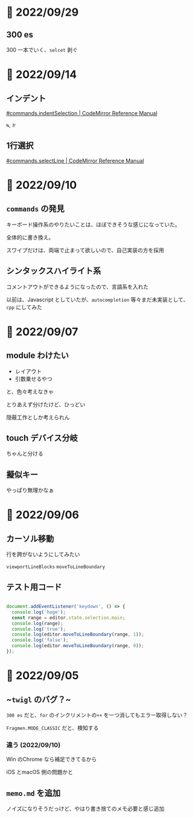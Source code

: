 # 📝 2022/09/29

## 300 es

300 一本でいく、`selcet` 剥ぐ

# 📝 2022/09/14

## インデント

[#commands.indentSelection | CodeMirror Reference Manual](https://codemirror.net/docs/ref/#commands.indentSelection)

`↹`, `᳅`


## 1行選択

[#commands.selectLine | CodeMirror Reference Manual](https://codemirror.net/docs/ref/#commands.selectLine)


# 📝 2022/09/10

## `commands` の発見

キーボード操作系のやりたいことは、ほぼできそうな感じになっていた。

全体的に書き換え。

スワイプだけは、両端で止まって欲しいので、自己実装の方を採用

## シンタックスハイライト系

コメントアウトができるようになったので、言語系を入れた

以前は、Javascript としていたが、`autocompletion` 等々まだ未実装として、`cpp` にしてみた

# 📝 2022/09/07

## module わけたい

- レイアウト
- 引数乗せるやつ

と、色々考えなきゃ

とりあえず分けたけど、ひっどい

隠蔽工作としか考えられん

## touch デバイス分岐

ちゃんと分ける

## 擬似キー

やっぱり無理かなぁ

# 📝 2022/09/06

## カーソル移動

行を跨がないようにしてみたい

`viewportLineBlocks`
`moveToLineBoundary`

## テスト用コード

``` .js

document.addEventListener('keydown', () => {
  console.log('hoge');
  const range = editor.state.selection.main;
  console.log(range);
  console.log('true');
  console.log(editor.moveToLineBoundary(range, 1));
  console.log('false');
  console.log(editor.moveToLineBoundary(range, 0));
});

```

# 📝 2022/09/05

## ~`twigl` のバグ？~

`300 es` だと、`for` のインクリメントの`++` を一つ消してもエラー取得しない？

`Fragmen.MODE_CLASSIC` だと、検知する

### 違う (2022/09/10)

Win のChrome なら補足できてるから

iOS とmacOS 側の問題かと



## `memo.md` を追加

ノイズになりそうだっけど、やはり書き捨てのメモ必要と感じ追加
